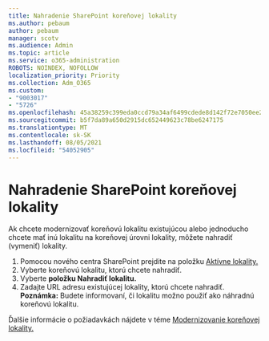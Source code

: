 ```yaml
---
title: Nahradenie SharePoint koreňovej lokality
ms.author: pebaum
author: pebaum
manager: scotv
ms.audience: Admin
ms.topic: article
ms.service: o365-administration
ROBOTS: NOINDEX, NOFOLLOW
localization_priority: Priority
ms.collection: Adm_O365
ms.custom:
- "9003017"
- "5726"
ms.openlocfilehash: 45a38259c399eda0ccd79a34af6499cdede8d142f72e7050ee2f774292a62971
ms.sourcegitcommit: b5f7da89a650d2915dc652449623c78be6247175
ms.translationtype: MT
ms.contentlocale: sk-SK
ms.lasthandoff: 08/05/2021
ms.locfileid: "54052905"
---
```

# <a name="replace-the-sharepoint-root-site"></a>Nahradenie SharePoint koreňovej lokality
Ak chcete modernizovať koreňovú lokalitu existujúcou alebo jednoducho chcete mať inú lokalitu na koreňovej úrovni lokality, môžete nahradiť (vymeniť) lokality.

1. Pomocou nového centra SharePoint prejdite na položku [Aktívne lokality.](https://admin.microsoft.com/sharepoint?page=siteManagement&modern=true)
2. Vyberte koreňovú lokalitu, ktorú chcete nahradiť.
3. Vyberte **položku Nahradiť lokalitu.**
4. Zadajte URL adresu existujúcej lokality, ktorú chcete nahradiť. **Poznámka:** Budete informovaní, či lokalitu možno použiť ako náhradnú koreňovú lokalitu.

Ďalšie informácie o požiadavkách nájdete v téme [Modernizovanie koreňovej lokality.](https://docs.microsoft.com/sharepoint/modern-root-site)

